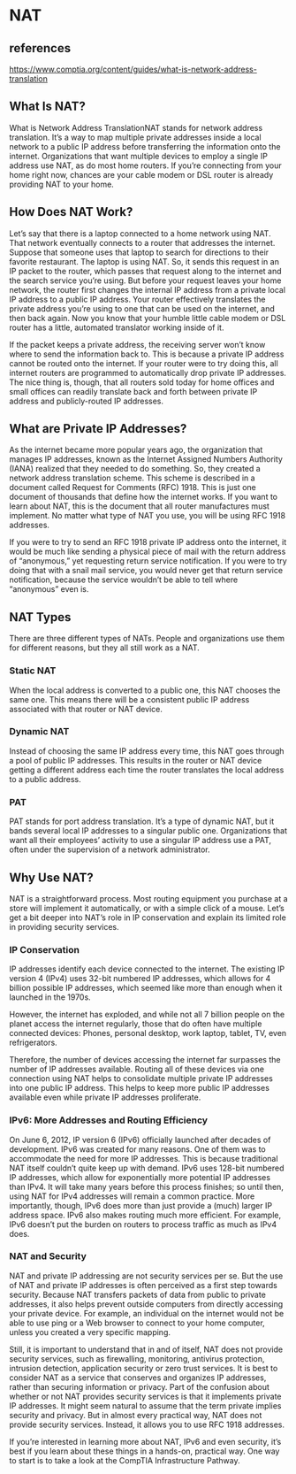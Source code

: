 # NAT

## references

<https://www.comptia.org/content/guides/what-is-network-address-translation>

## What Is NAT?

What is Network Address TranslationNAT stands for network address translation. It’s a way to map multiple private addresses inside a local network to a public IP address before transferring the information onto the internet. Organizations that want multiple devices to employ a single IP address use NAT, as do most home routers. If you’re connecting from your home right now, chances are your cable modem or DSL router is already providing NAT to your home.

## How Does NAT Work?

Let’s say that there is a laptop connected to a home network using NAT. That network eventually connects to a router that addresses the internet. Suppose that someone uses that laptop to search for directions to their favorite restaurant. The laptop is using NAT. So, it sends this request in an IP packet to the router, which passes that request along to the internet and the search service you’re using. But before your request leaves your home network, the router first changes the internal IP address from a private local IP address to a public IP address. Your router effectively translates the private address you’re using to one that can be used on the internet, and then back again. Now you know that your humble little cable modem or DSL router has a little, automated translator working inside of it.

If the packet keeps a private address, the receiving server won’t know where to send the information back to. This is because a private IP address cannot be routed onto the internet. If your router were to try doing this, all internet routers are programmed to automatically drop private IP addresses. The nice thing is, though, that all routers sold today for home offices and small offices can readily translate back and forth between private IP address and publicly-routed IP addresses.

## What are Private IP Addresses?

As the internet became more popular years ago, the organization that manages IP addresses, known as the Internet Assigned Numbers Authority (IANA) realized that they needed to do something. So, they created a network address translation scheme. This scheme is described in a document called Request for Comments (RFC) 1918. This is just one document of thousands that define how the internet works. If you want to learn about NAT, this is the document that all router manufactures must implement. No matter what type of NAT you use, you will be using RFC 1918 addresses.

If you were to try to send an RFC 1918 private IP address onto the internet, it would be much like sending a physical piece of mail with the return address of “anonymous,” yet requesting return service notification. If you were to try doing that with a snail mail service, you would never get that return service notification, because the service wouldn’t be able to tell where “anonymous” even is.

## NAT Types

There are three different types of NATs. People and organizations use them for different reasons, but they all still work as a NAT.

### Static NAT

When the local address is converted to a public one, this NAT chooses the same one. This means there will be a consistent public IP address associated with that router or NAT device.

### Dynamic NAT

Instead of choosing the same IP address every time, this NAT goes through a pool of public IP addresses. This results in the router or NAT device getting a different address each time the router translates the local address to a public address.

### PAT

PAT stands for port address translation. It’s a type of dynamic NAT, but it bands several local IP addresses to a singular public one. Organizations that want all their employees’ activity to use a singular IP address use a PAT, often under the supervision of a network administrator.

## Why Use NAT?

NAT is a straightforward process. Most routing equipment you purchase at a store will implement it automatically, or with a simple click of a mouse. Let’s get a bit deeper into NAT’s role in IP conservation and explain its limited role in providing security services.

### IP Conservation

IP addresses identify each device connected to the internet. The existing IP version 4 (IPv4) uses 32-bit numbered IP addresses, which allows for 4 billion possible IP addresses, which seemed like more than enough when it launched in the 1970s.

However, the internet has exploded, and while not all 7 billion people on the planet access the internet regularly, those that do often have multiple connected devices: Phones, personal desktop, work laptop, tablet, TV, even refrigerators.

Therefore, the number of devices accessing the internet far surpasses the number of IP addresses available. Routing all of these devices via one connection using NAT helps to consolidate multiple private IP addresses into one public IP address. This helps to keep more public IP addresses available even while private IP addresses proliferate.

### IPv6: More Addresses and Routing Efficiency

On June 6, 2012, IP version 6 (IPv6) officially launched after decades of development. IPv6 was created for many reasons. One of them was to accommodate the need for more IP addresses. This is because traditional NAT itself couldn’t quite keep up with demand. IPv6 uses 128-bit numbered IP addresses, which allow for exponentially more potential IP addresses than IPv4. It will take many years before this process finishes; so until then, using NAT for IPv4 addresses will remain a common practice. More importantly, though, IPv6 does more than just provide a (much) larger IP address space. IPv6 also makes routing much more efficient. For example, IPv6 doesn’t put the burden on routers to process traffic as much as IPv4 does.

### NAT and Security

NAT and private IP addressing are not security services per se. But the use of NAT and private IP addresses is often perceived as a first step towards security. Because NAT transfers packets of data from public to private addresses, it also helps prevent outside computers from directly accessing your private device. For example, an individual on the internet would not be able to use ping or a Web browser to connect to your home computer, unless you created a very specific mapping.

Still, it is important to understand that in and of itself, NAT does not provide security services, such as firewalling, monitoring, antivirus protection, intrusion detection, application security or zero trust services. It is best to consider NAT as a service that conserves and organizes IP addresses, rather than securing information or privacy. Part of the confusion about whether or not NAT provides security services is that it implements private IP addresses. It might seem natural to assume that the term private implies security and privacy. But in almost every practical way, NAT does not provide security services. Instead, it allows you to use RFC 1918 addresses.

If you’re interested in learning more about NAT, IPv6 and even security, it’s best if you learn about these things in a hands-on, practical way. One way to start is to take a look at the CompTIA Infrastructure Pathway.
